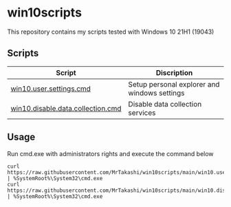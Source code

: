 # win10scripts

This repository contains my scripts tested with Windows 10 21H1 (19043)

## Scripts

| Script                                                                                                                     | Discription |
|----------------------------------------------------------------------------------------------------------------------------| ------ |
| [win10.user.settings.cmd](https://github.com/MrTakashi/win10scripts/blob/main/win10.user.settings.cmd)                     | Setup personal explorer and windows settings
| [win10.disable.data.collection.cmd](https://github.com/MrTakashi/win10scripts/blob/main/win10.disable.data.collection.cmd) | Disable data collection services


## Usage

Run cmd.exe with administrators rights and execute the command below

```
curl https://raw.githubusercontent.com/MrTakashi/win10scripts/main/win10.user.settings.cmd | %SystemRoot%\System32\cmd.exe
curl https://raw.githubusercontent.com/MrTakashi/win10scripts/main/win10.disable.data.collection.cmd | %SystemRoot%\System32\cmd.exe
```
